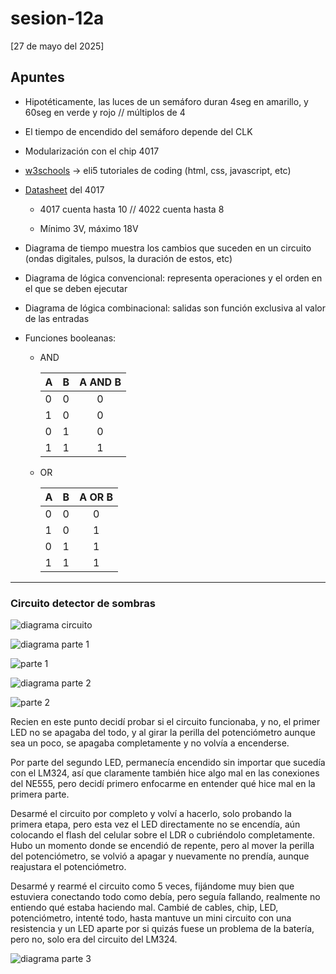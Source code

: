 # sesion-12a

[27 de mayo del 2025]

## Apuntes

- Hipotéticamente, las luces de un semáforo duran 4seg en amarillo, y 60seg en verde y rojo // múltiplos de 4

- El tiempo de encendido del semáforo depende del CLK

- Modularización con el chip 4017

- [w3schools](https://www.w3schools.com/) &rarr; eli5 tutoriales de coding (html, css, javascript, etc)

- [Datasheet](https://www.ti.com/lit/ds/symlink/cd4017b-mil.pdf?ts=1749183819738) del 4017

  - 4017 cuenta hasta 10 // 4022 cuenta hasta 8

  - Mínimo 3V, máximo 18V

- Diagrama de tiempo muestra los cambios que suceden en un circuito (ondas digitales, pulsos, la duración de estos, etc)

- Diagrama de lógica convencional: representa operaciones y el orden en el que se deben ejecutar

- Diagrama de lógica combinacional: salidas son función exclusiva al valor de las entradas

- Funciones booleanas:

  - AND

    |A|B|A AND B|
    |--|--|:--:|
    |0|0|0|
    |1|0|0|
    |0|1|0|
    |1|1|1|

  - OR

    |A|B|A OR B|
    |--|--|:--:|
    |0|0|0|
    |1|0|1|
    |0|1|1|
    |1|1|1|

***

### Circuito detector de sombras

![diagrama circuito](./archivos/detectordesombras.png)

![diagrama parte 1](./archivos/dss_pt1.png)

![parte 1](./archivos/circuito_pt1.png)

![diagrama parte 2](./archivos/dss_pt2.png)

![parte 2](./archivos/circuito_pt2.png)

Recien en este punto decidí probar si el circuito funcionaba, y no, el primer LED no se apagaba del todo, y al girar la perilla del potenciómetro aunque sea un poco, se apagaba completamente y no volvía a encenderse.

Por parte del segundo LED, permanecía encendido sin importar que sucedía con el LM324, así que claramente también hice algo mal en las conexiones del NE555, pero decidí primero enfocarme en entender qué hice mal en la primera parte.

Desarmé el circuito por completo y volví a hacerlo, solo probando la primera etapa, pero esta vez el LED directamente no se encendía, aún colocando el flash del celular sobre el LDR o cubriéndolo completamente. Hubo un momento donde se encendió de repente, pero al mover la perilla del potenciómetro, se volvió a apagar y nuevamente no prendía, aunque reajustara el potenciómetro.

Desarmé y rearmé el circuito como 5 veces, fijándome muy bien que estuviera conectando todo como debía, pero seguía fallando, realmente no entiendo qué estaba haciendo mal. Cambié de cables, chip, LED, potenciómetro, intenté todo, hasta mantuve un mini circuito con una resistencia y un LED aparte por si quizás fuese un problema de la batería, pero no, solo era del circuito del LM324.

![diagrama parte 3](./archivos/dss_pt3.png)

